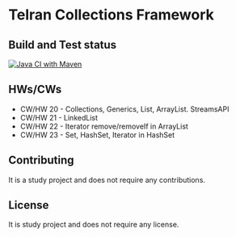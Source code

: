 # Telran Collections Framework

## Build and Test status

[![Java CI with Maven](https://github.com/Beersheva24VitaliyNovozhilov/tr-collections/actions/workflows/maven.yml/badge.svg)](https://github.com/Beersheva24VitaliyNovozhilov/tr-collections/actions/workflows/maven.yml)

## HWs/CWs

* CW/HW 20 - Collections, Generics, List, ArrayList. StreamsAPI
* CW/HW 21 - LinkedList
* CW/HW 22 - Iterator remove/removeIf in ArrayList
* CW/HW 23 - Set, HashSet, Iterator in HashSet

## Contributing

It is a study project and does not require any contributions.

## License

It is study project and does not require any license.
